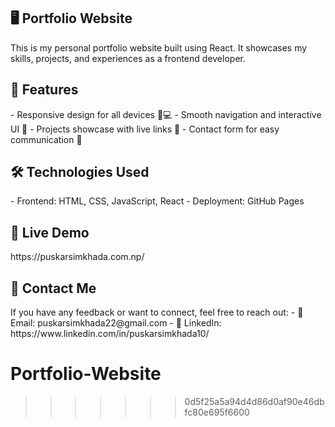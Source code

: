  <h2>🖥️ Portfolio Website</h2>
This is my personal portfolio website built using React. It showcases my skills, projects, and experiences as a frontend developer.

 <h2>🚀 Features</h2>
 - Responsive design for all devices 📱💻
 - Smooth navigation and interactive UI 🎨
 - Projects showcase with live links 🔗
 - Contact form for easy communication 📩

 <h2 >🛠️ Technologies Used</h2>
 - Frontend: HTML, CSS, JavaScript, React
 - Deployment: GitHub Pages 

 <h2>📌 Live Demo</h2>
https://puskarsimkhada.com.np/

 <h2>📧 Contact Me</h2>
If you have any feedback or want to connect, feel free to reach out:
 - 📩 Email: puskarsimkhada22@gmail.com
 - 📱 LinkedIn: https://www.linkedin.com/in/puskarsimkhada10/

# Portfolio-Website
>>>>>>> 0d5f25a5a94d4d86d0af90e46dbfc80e695f6600
